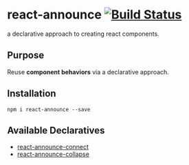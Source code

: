 # react-announce [![Build Status](https://travis-ci.org/tusharmath/react-announce.svg)](https://travis-ci.org/tusharmath/react-announce)
a declarative approach to creating react components.

## Purpose
Reuse **component behaviors** via a declarative approach.

## Installation

```
npm i react-announce --save
```

## Available Declaratives

* [react-announce-connect](https://github.com/tusharmath/react-announce-connect)
* [react-announce-collapse](https://github.com/tusharmath/react-announce-collapse)
